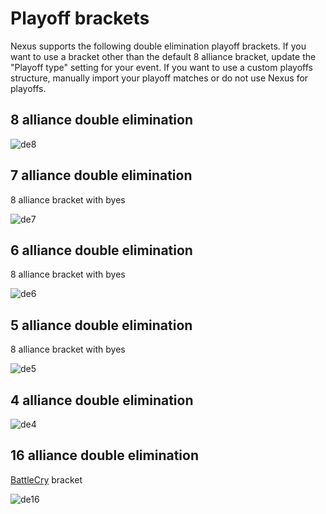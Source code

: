 # Playoff brackets

Nexus supports the following double elimination playoff brackets. If you want to use a bracket other than the default 8 alliance bracket, update the "Playoff type" setting for your event. If you want to use a custom playoffs structure, manually import your playoff matches or do not use Nexus for playoffs.

## 8 alliance double elimination

![de8](https://github.com/Nexus-for-FRC/Nexus/assets/2548822/13c90d70-61ff-492a-80d9-7f177b07de0b)

## 7 alliance double elimination

8 alliance bracket with byes

![de7](https://github.com/Nexus-for-FRC/Nexus/assets/2548822/f81b80c9-fee5-498d-9919-bc06a3400580)

## 6 alliance double elimination

8 alliance bracket with byes

![de6](https://github.com/Nexus-for-FRC/Nexus/assets/2548822/b20a56e1-323b-42bb-80e0-45dc8ba3ad94)

## 5 alliance double elimination

8 alliance bracket with byes

![de5](https://github.com/Nexus-for-FRC/Nexus/assets/2548822/421ef698-d356-4f28-b658-1504b449e46c)

## 4 alliance double elimination

![de4](https://github.com/Nexus-for-FRC/Nexus/assets/2548822/d925e71d-105d-46b8-b601-4ffba34b5a21)

## 16 alliance double elimination
[BattleCry](https://wp.wpi.edu/battlecry) bracket

![de16](https://github.com/Nexus-for-FRC/Nexus/assets/2548822/58536e1c-3d82-4e31-a56f-bc34a32ccd93)

